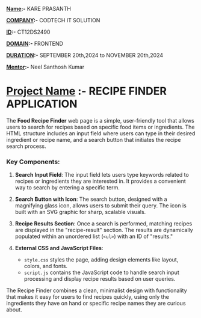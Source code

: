 **<ins>Name</ins>:-** KARE PRASANTH

**<ins>COMPANY</ins>:-** CODTECH IT SOLUTION

**<ins>ID</ins>:-** CT12DS2490

**<ins>DOMAIN</ins>:-** FRONTEND

**<ins>DURATION</ins>:-** SEPTEMBER 20th,2024 to NOVEMBER 20th,2024

**<ins>Mentor</ins>:-** Neel Santhosh Kumar

# <ins>Project Name</ins> :- RECIPE FINDER APPLICATION

The **Food Recipe Finder** web page is a simple, user-friendly tool that allows users to search for recipes based on specific food items or ingredients. The HTML structure includes an input field where users can type in their desired ingredient or recipe name, and a search button that initiates the recipe search process.

### Key Components:
1. **Search Input Field**: The input field lets users type keywords related to recipes or ingredients they are interested in. It provides a convenient way to search by entering a specific term.
  
2. **Search Button with Icon**: The search button, designed with a magnifying glass icon, allows users to submit their query. The icon is built with an SVG graphic for sharp, scalable visuals.

3. **Recipe Results Section**: Once a search is performed, matching recipes are displayed in the "recipe-result" section. The results are dynamically populated within an unordered list (`<ul>`) with an ID of "results."

4. **External CSS and JavaScript Files**:
   - `style.css` styles the page, adding design elements like layout, colors, and fonts.
   - `script.js` contains the JavaScript code to handle search input processing and display recipe results based on user queries.

The Recipe Finder combines a clean, minimalist design with functionality that makes it easy for users to find recipes quickly, using only the ingredients they have on hand or specific recipe names they are curious about.

